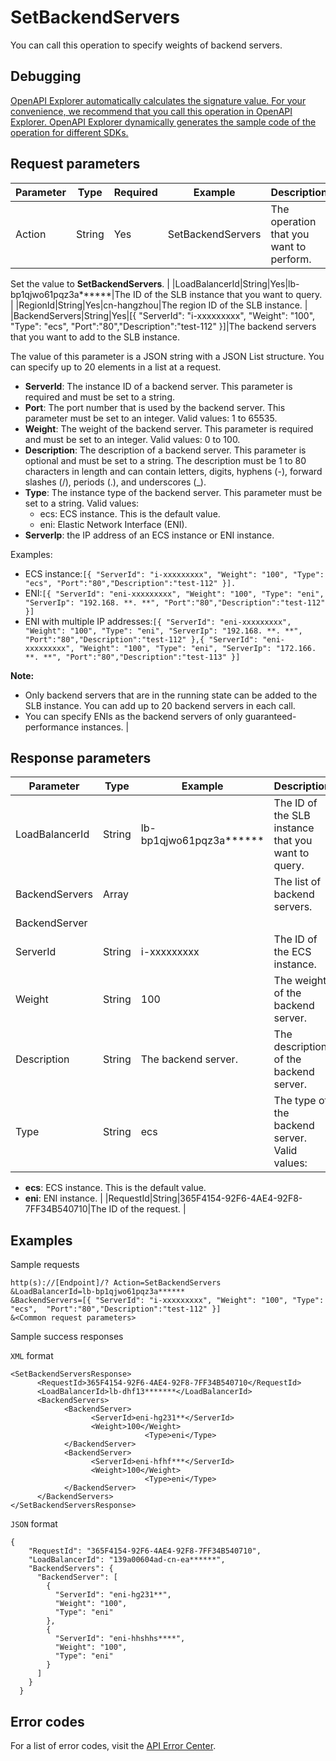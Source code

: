 # SetBackendServers

You can call this operation to specify weights of backend servers.

## Debugging

[OpenAPI Explorer automatically calculates the signature value. For your convenience, we recommend that you call this operation in OpenAPI Explorer. OpenAPI Explorer dynamically generates the sample code of the operation for different SDKs.](https://api.aliyun.com/#product=Slb&api=SetBackendServers&type=RPC&version=2014-05-15)

## Request parameters

|Parameter|Type|Required|Example|Description|
|---------|----|--------|-------|-----------|
|Action|String|Yes|SetBackendServers|The operation that you want to perform.

 Set the value to **SetBackendServers**. |
|LoadBalancerId|String|Yes|lb-bp1qjwo61pqz3a\*\*\*\*\*\*|The ID of the SLB instance that you want to query. |
|RegionId|String|Yes|cn-hangzhou|The region ID of the SLB instance. |
|BackendServers|String|Yes|\[\{ "ServerId": "i-xxxxxxxxx", "Weight": "100", "Type": "ecs", "Port":"80","Description":"test-112" \}\]|The backend servers that you want to add to the SLB instance.

 The value of this parameter is a JSON string with a JSON List structure. You can specify up to 20 elements in a list at a request.

 -   **ServerId**: The instance ID of a backend server. This parameter is required and must be set to a string.
-   **Port**: The port number that is used by the backend server. This parameter must be set to an integer. Valid values: 1 to 65535.
-   **Weight**: The weight of the backend server. This parameter is required and must be set to an integer. Valid values: 0 to 100.
-   **Description**: The description of a backend server. This parameter is optional and must be set to a string. The description must be 1 to 80 characters in length and can contain letters, digits, hyphens \(-\), forward slashes \(/\), periods \(.\), and underscores \(\_\).
-   **Type**: The instance type of the backend server. This parameter must be set to a string. Valid values:
    -   ecs: ECS instance. This is the default value.
    -   eni: Elastic Network Interface \(ENI\).
-   **ServerIp**: the IP address of an ECS instance or ENI instance.

 Examples:

 -   ECS instance:`[{ "ServerId": "i-xxxxxxxxx", "Weight": "100", "Type": "ecs", "Port":"80","Description":"test-112" }].`
-   ENI:`[{ "ServerId": "eni-xxxxxxxxx", "Weight": "100", "Type": "eni", "ServerIp": "192.168. **. **", "Port":"80","Description":"test-112" }]`
-   ENI with multiple IP addresses:`[{ "ServerId": "eni-xxxxxxxxx", "Weight": "100", "Type": "eni", "ServerIp": "192.168. **. **", "Port":"80","Description":"test-112" },{ "ServerId": "eni-xxxxxxxxx", "Weight": "100", "Type": "eni", "ServerIp": "172.166. **. **", "Port":"80","Description":"test-113" }]`

 **Note:**

-   Only backend servers that are in the running state can be added to the SLB instance. You can add up to 20 backend servers in each call.
-   You can specify ENIs as the backend servers of only guaranteed-performance instances. |

## Response parameters

|Parameter|Type|Example|Description|
|---------|----|-------|-----------|
|LoadBalancerId|String|lb-bp1qjwo61pqz3a\*\*\*\*\*\*|The ID of the SLB instance that you want to query. |
|BackendServers|Array| |The list of backend servers. |
|BackendServer| | | |
|ServerId|String|i-xxxxxxxxx|The ID of the ECS instance. |
|Weight|String|100|The weight of the backend server. |
|Description|String|The backend server.|The description of the backend server. |
|Type|String|ecs|The type of the backend server. Valid values:

 -   **ecs**: ECS instance. This is the default value.
-   **eni**: ENI instance. |
|RequestId|String|365F4154-92F6-4AE4-92F8-7FF34B540710|The ID of the request. |

## Examples

Sample requests

```
http(s)://[Endpoint]/? Action=SetBackendServers
&LoadBalancerId=lb-bp1qjwo61pqz3a******
&BackendServers=[{ "ServerId": "i-xxxxxxxxx", "Weight": "100", "Type": "ecs",  "Port":"80","Description":"test-112" }]
&<Common request parameters>
```

Sample success responses

`XML` format

```
<SetBackendServersResponse>
      <RequestId>365F4154-92F6-4AE4-92F8-7FF34B540710</RequestId>
      <LoadBalancerId>lb-dhf13*******</LoadBalancerId>
      <BackendServers>
            <BackendServer>
                  <ServerId>eni-hg231**</ServerId>
                  <Weight>100</Weight>
                              <Type>eni</Type>
            </BackendServer>
            <BackendServer>
                  <ServerId>eni-hfhf***</ServerId>
                  <Weight>100</Weight>
                              <Type>eni</Type>
            </BackendServer>
      </BackendServers>
</SetBackendServersResponse>
```

`JSON` format

```
{
    "RequestId": "365F4154-92F6-4AE4-92F8-7FF34B540710",
    "LoadBalancerId": "139a00604ad-cn-ea******",
    "BackendServers": {
      "BackendServer": [
        {
          "ServerId": "eni-hg231**",
          "Weight": "100",
          "Type": "eni"
        },
        {
          "ServerId": "eni-hhshhs****",
          "Weight": "100",
          "Type": "eni"
        }
      ]
    }
  }
```

## Error codes

For a list of error codes, visit the [API Error Center](https://error-center.alibabacloud.com/status/product/Slb).


